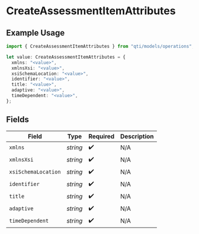 # CreateAssessmentItemAttributes

## Example Usage

```typescript
import { CreateAssessmentItemAttributes } from "qti/models/operations";

let value: CreateAssessmentItemAttributes = {
  xmlns: "<value>",
  xmlnsXsi: "<value>",
  xsiSchemaLocation: "<value>",
  identifier: "<value>",
  title: "<value>",
  adaptive: "<value>",
  timeDependent: "<value>",
};
```

## Fields

| Field               | Type                | Required            | Description         |
| ------------------- | ------------------- | ------------------- | ------------------- |
| `xmlns`             | *string*            | :heavy_check_mark:  | N/A                 |
| `xmlnsXsi`          | *string*            | :heavy_check_mark:  | N/A                 |
| `xsiSchemaLocation` | *string*            | :heavy_check_mark:  | N/A                 |
| `identifier`        | *string*            | :heavy_check_mark:  | N/A                 |
| `title`             | *string*            | :heavy_check_mark:  | N/A                 |
| `adaptive`          | *string*            | :heavy_check_mark:  | N/A                 |
| `timeDependent`     | *string*            | :heavy_check_mark:  | N/A                 |